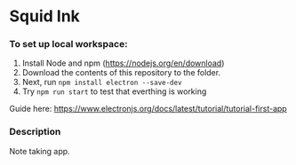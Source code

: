 # Squid Ink
### To set up local workspace:
1. Install Node and npm (https://nodejs.org/en/download)
2. Download the contents of this repository to the folder.
3. Next, run `npm install electron --save-dev`
4. Try `npm run start` to test that everthing is working

Guide here: https://www.electronjs.org/docs/latest/tutorial/tutorial-first-app 

### Description
Note taking app. 
